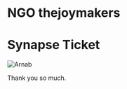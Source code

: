 # NGO thejoymakers
# Synapse Ticket
![Arnab](https://user-images.githubusercontent.com/109953155/216124113-5d71f9ce-6c63-4e19-af3d-d5f2429fa5ae.png)






Thank you so much.

